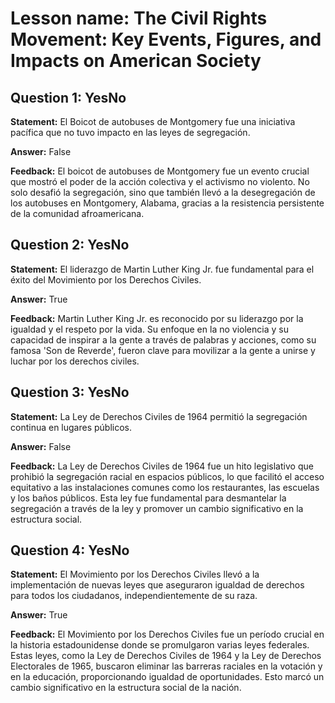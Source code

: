 # Lesson name: The Civil Rights Movement: Key Events, Figures, and Impacts on American Society

## Question 1: YesNo

**Statement:** El Boicot de autobuses de Montgomery fue una iniciativa pacífica que no tuvo impacto en las leyes de segregación.

**Answer:** False

**Feedback:**
El boicot de autobuses de Montgomery fue un evento crucial que mostró el poder de la acción colectiva y el activismo no violento. No solo desafió la segregación, sino que también llevó a la desegregación de los autobuses en Montgomery, Alabama, gracias a la resistencia persistente de la comunidad afroamericana.


## Question 2: YesNo

**Statement:** El liderazgo de Martin Luther King Jr. fue fundamental para el éxito del Movimiento por los Derechos Civiles.

**Answer:** True

**Feedback:**
Martin Luther King Jr. es reconocido por su liderazgo por la igualdad y el respeto por la vida. Su enfoque en la no violencia y su capacidad de inspirar a la gente a través de palabras y acciones, como su famosa 'Son de Reverde', fueron clave para movilizar a la gente a unirse y luchar por los derechos civiles.


## Question 3: YesNo

**Statement:** La Ley de Derechos Civiles de 1964 permitió la segregación continua en lugares públicos.

**Answer:** False

**Feedback:**
La Ley de Derechos Civiles de 1964 fue un hito legislativo que prohibió la segregación racial en espacios públicos, lo que facilitó el acceso equitativo a las instalaciones comunes como los restaurantes, las escuelas y los baños públicos. Esta ley fue fundamental para desmantelar la segregación a través de la ley y promover un cambio significativo en la estructura social.


## Question 4: YesNo

**Statement:** El Movimiento por los Derechos Civiles llevó a la implementación de nuevas leyes que aseguraron igualdad de derechos para todos los ciudadanos, independientemente de su raza.

**Answer:** True

**Feedback:**
El Movimiento por los Derechos Civiles fue un período crucial en la historia estadounidense donde se promulgaron varias leyes federales. Estas leyes, como la Ley de Derechos Civiles de 1964 y la Ley de Derechos Electorales de 1965, buscaron eliminar las barreras raciales en la votación y en la educación, proporcionando igualdad de oportunidades. Esto marcó un cambio significativo en la estructura social de la nación.

